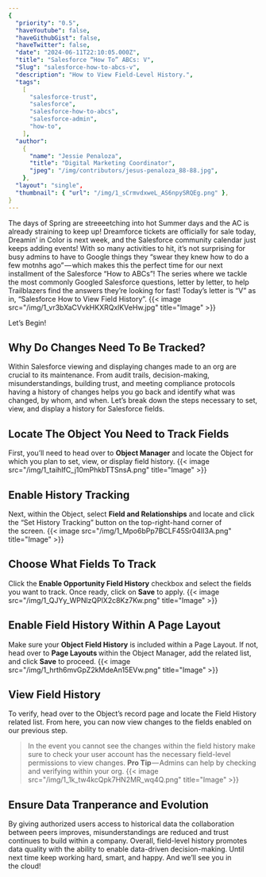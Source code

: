 ```yaml
---
{
  "priority": "0.5",
  "haveYoutube": false,
  "haveGithubGist": false,
  "haveTwitter": false,
  "date": "2024-06-11T22:10:05.000Z",
  "title": "Salesforce “How To” ABCs: V",
  "Slug": "salesforce-how-to-abcs-v",
  "description": "How to View Field-Level History.",
  "tags":
    [
      "salesforce-trust",
      "salesforce",
      "salesforce-how-to-abcs",
      "salesforce-admin",
      "how-to",
    ],
  "author":
    {
      "name": "Jessie Penaloza",
      "title": "Digital Marketing Coordinator",
      "jpeg": "/img/contributors/jesus-penaloza_88-88.jpg",
    },
  "layout": "single",
  "thumbnail": { "url": "/img/1_sCrmvdxweL_AS6npySRQEg.png" },
}
---
```


The days of Spring are streeeetching into hot Summer days and the AC is already straining to keep up! Dreamforce tickets are officially for sale today, Dreamin’ in Color is next week, and the Salesforce community calendar just keeps adding events!
With so many activities to hit, it’s not surprising for busy admins to have to Google things they “swear they knew how to do a few motnhs ago” — which makes this the perfect time for our next installment of the Salesforce “How to ABCs”! The series where we tackle the most commonly Googled Salesforce questions, letter by letter, to help Trailblazers find the answers they’re looking for fast!
Today’s letter is “V” as in, “Salesforce How to View Field History”.
{{< image src="/img/1_vr3bXaCVvkHKXRQxlKVeHw.jpg" title="Image" >}}

Let’s Begin!

## Why Do Changes Need To Be Tracked?

Within Salesforce viewing and displaying changes made to an org are crucial to its maintenance. From audit trails, decision-making, misunderstandings, building trust, and meeting compliance protocols having a history of changes helps you go back and identify what was changed, by whom, and when.
Let’s break down the steps necessary to set, view, and display a history for Salesforce fields.

## Locate The Object You Need to Track Fields

First, you’ll need to head over to <strong>Object Manager</strong> and locate the Object for which you plan to set, view, or display field history.
{{< image src="/img/1_taihIfC_j10mPhkbTTSnsA.png" title="Image" >}}

## Enable History Tracking

Next, within the Object, select <strong>Field and Relationships</strong> and locate and click the “Set History Tracking” button on the top-right-hand corner of the screen.
{{< image src="/img/1_Mpo6bPp7BCLF45Sr04II3A.png" title="Image" >}}

## Choose What Fields To Track

Click the <strong>Enable Opportunity Field History</strong> checkbox and select the fields you want to track. Once ready, click on <strong>Save</strong> to apply.
{{< image src="/img/1_QJYy_WPNlzQPlX2c8Kz7Kw.png" title="Image" >}}

## Enable Field History Within A Page Layout

Make sure your <strong>Object Field History</strong> is included within a Page Layout. If not, head over to <strong>Page Layouts </strong>within the Object Manager, add the related list, and click <strong>Save</strong> to proceed.
{{< image src="/img/1_hrth6mvGpZ2kMdeAn15EVw.png" title="Image" >}}

## View Field History

To verify, head over to the Object’s record page and locate the Field History related list. From here, you can now view changes to the fields enabled on our previous step.

> In the event you cannot see the changes within the field history make sure to check your user account has the necessary field-level permissions to view changes.
> <strong>Pro Tip</strong> — Admins can help by checking and verifying within your org.
> {{< image src="/img/1_1k_tw4kcQpk7HN2MR_wq4Q.png" title="Image" >}}

## Ensure Data Tranperance and Evolution

By giving authorized users access to historical data the collaboration between peers improves, misunderstandings are reduced and trust continues to build within a company.
Overall, field-level history promotes data quality with the ability to enable data-driven decision-making.
Until next time keep working hard, smart, and happy. And we’ll see you in the cloud!
